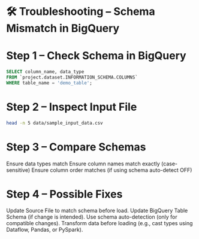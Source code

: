 # 🛠 Troubleshooting – Schema Mismatch in BigQuery

# Step 1 – Check Schema in BigQuery
```sql
SELECT column_name, data_type
FROM `project.dataset.INFORMATION_SCHEMA.COLUMNS`
WHERE table_name = 'demo_table';
```

# Step 2 – Inspect Input File
```bash
head -n 5 data/sample_input_data.csv
```
# Step 3 – Compare Schemas
Ensure data types match
Ensure column names match exactly (case-sensitive)
Ensure column order matches (if using schema auto-detect OFF)

# Step 4 – Possible Fixes
Update Source File to match schema before load.
Update BigQuery Table Schema (if change is intended).
Use schema auto-detection (only for compatible changes).
Transform data before loading (e.g., cast types using Dataflow, Pandas, or PySpark).
